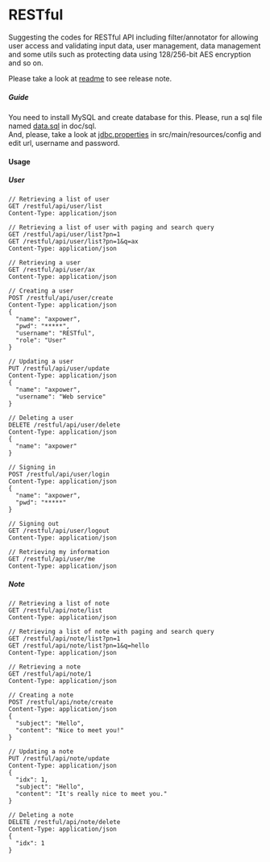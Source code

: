 RESTful
=======

Suggesting the codes for RESTful API including filter/annotator for allowing user access and validating input data, user management, data management and some utils such as protecting data using 128/256-bit AES encryption and so on.

Please take a look at [readme](https://github.com/Samsung/restful/blob/master/doc/readme) to see release note.

##### Guide #####
You need to install MySQL and create database for this. Please, run a sql file named [data.sql](https://github.com/Samsung/restful/blob/master/doc/sql/data.sql) in doc/sql.<br>
And, please, take a look at [jdbc.properties](https://github.com/Samsung/restful/blob/master/src/main/resources/config/jdbc.properties) in src/main/resources/config and edit url, username and password.

#### Usage ####

##### User #####
```
// Retrieving a list of user
GET /restful/api/user/list 
Content-Type: application/json

// Retrieving a list of user with paging and search query
GET /restful/api/user/list?pn=1
GET /restful/api/user/list?pn=1&q=ax
Content-Type: application/json

// Retrieving a user
GET /restful/api/user/ax
Content-Type: application/json

// Creating a user
POST /restful/api/user/create
Content-Type: application/json
{
  "name": "axpower",
  "pwd": "*****",
  "username": "RESTful",
  "role": "User"
}

// Updating a user
PUT /restful/api/user/update
Content-Type: application/json
{
  "name": "axpower",
  "username": "Web service"
}

// Deleting a user
DELETE /restful/api/user/delete
Content-Type: application/json
{
  "name": "axpower"
}

// Signing in
POST /restful/api/user/login
Content-Type: application/json
{
  "name": "axpower",
  "pwd": "*****"
}

// Signing out
GET /restful/api/user/logout
Content-Type: application/json

// Retrieving my information 
GET /restful/api/user/me
Content-Type: application/json
```

##### Note #####
```
// Retrieving a list of note
GET /restful/api/note/list 
Content-Type: application/json

// Retrieving a list of note with paging and search query
GET /restful/api/note/list?pn=1
GET /restful/api/note/list?pn=1&q=hello
Content-Type: application/json

// Retrieving a note
GET /restful/api/note/1
Content-Type: application/json

// Creating a note
POST /restful/api/note/create
Content-Type: application/json
{
  "subject": "Hello",
  "content": "Nice to meet you!"
}

// Updating a note
PUT /restful/api/note/update
Content-Type: application/json
{
  "idx": 1,
  "subject": "Hello",
  "content": "It's really nice to meet you."
}

// Deleting a note
DELETE /restful/api/note/delete
Content-Type: application/json
{
  "idx": 1
}
```